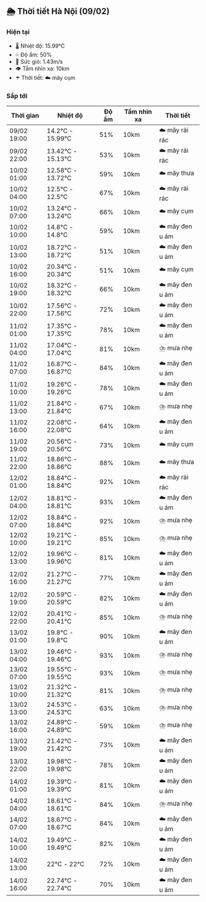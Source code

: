 ## 🌦️ Thời tiết Hà Nội (09/02)

### Hiện tại

- 🌡️ Nhiệt độ: 15.99℃
- 💦 Độ ẩm: 50%
- 💨 Sức gió: 1.43m/s
- 👁️ Tầm nhìn xa: 10km
- ☂️ Thời tiết: ☁️ mây cụm

### Sắp tới

| Thời gian | Nhiệt độ | Độ ẩm | Tầm nhìn xa | Thời tiết |
| --- | --- | --- | --- | --- |
| 09/02 19:00 | 14.2℃ - 15.99℃ | 51% | 10km | ☁️ mây rải rác |
| 09/02 22:00 | 13.42℃ - 15.13℃ | 53% | 10km | ☁️ mây rải rác |
| 10/02 01:00 | 12.58℃ - 13.72℃ | 59% | 10km | ☁️ mây thưa |
| 10/02 04:00 | 12.5℃ - 12.5℃ | 67% | 10km | ☁️ mây rải rác |
| 10/02 07:00 | 13.24℃ - 13.24℃ | 66% | 10km | ☁️ mây cụm |
| 10/02 10:00 | 14.8℃ - 14.8℃ | 59% | 10km | ☁️ mây đen u ám |
| 10/02 13:00 | 18.72℃ - 18.72℃ | 51% | 10km | ☁️ mây đen u ám |
| 10/02 16:00 | 20.34℃ - 20.34℃ | 51% | 10km | ☁️ mây cụm |
| 10/02 19:00 | 18.32℃ - 18.32℃ | 66% | 10km | ☁️ mây đen u ám |
| 10/02 22:00 | 17.56℃ - 17.56℃ | 72% | 10km | ☁️ mây đen u ám |
| 11/02 01:00 | 17.35℃ - 17.35℃ | 78% | 10km | ☁️ mây đen u ám |
| 11/02 04:00 | 17.04℃ - 17.04℃ | 81% | 10km | ⛈️ mưa nhẹ |
| 11/02 07:00 | 16.87℃ - 16.87℃ | 84% | 10km | ☁️ mây đen u ám |
| 11/02 10:00 | 19.26℃ - 19.26℃ | 78% | 10km | ☁️ mây đen u ám |
| 11/02 13:00 | 21.84℃ - 21.84℃ | 67% | 10km | ⛈️ mưa nhẹ |
| 11/02 16:00 | 22.08℃ - 22.08℃ | 64% | 10km | ☁️ mây đen u ám |
| 11/02 19:00 | 20.56℃ - 20.56℃ | 73% | 10km | ☁️ mây cụm |
| 11/02 22:00 | 18.86℃ - 18.86℃ | 88% | 10km | ☁️ mây thưa |
| 12/02 01:00 | 18.84℃ - 18.84℃ | 92% | 10km | ☁️ mây rải rác |
| 12/02 04:00 | 18.81℃ - 18.81℃ | 93% | 10km | ☁️ mây đen u ám |
| 12/02 07:00 | 18.84℃ - 18.84℃ | 92% | 10km | ⛈️ mưa nhẹ |
| 12/02 10:00 | 19.21℃ - 19.21℃ | 85% | 10km | ⛈️ mưa nhẹ |
| 12/02 13:00 | 19.96℃ - 19.96℃ | 81% | 10km | ☁️ mây đen u ám |
| 12/02 16:00 | 21.27℃ - 21.27℃ | 77% | 10km | ☁️ mây đen u ám |
| 12/02 19:00 | 20.59℃ - 20.59℃ | 82% | 10km | ☁️ mây đen u ám |
| 12/02 22:00 | 20.41℃ - 20.41℃ | 85% | 10km | ⛈️ mưa nhẹ |
| 13/02 01:00 | 19.8℃ - 19.8℃ | 90% | 10km | ☁️ mây đen u ám |
| 13/02 04:00 | 19.46℃ - 19.46℃ | 93% | 10km | ⛈️ mưa nhẹ |
| 13/02 07:00 | 19.55℃ - 19.55℃ | 93% | 10km | ⛈️ mưa nhẹ |
| 13/02 10:00 | 21.32℃ - 21.32℃ | 81% | 10km | ⛈️ mưa nhẹ |
| 13/02 13:00 | 24.53℃ - 24.53℃ | 63% | 10km | ⛈️ mưa nhẹ |
| 13/02 16:00 | 24.89℃ - 24.89℃ | 59% | 10km | ⛈️ mưa nhẹ |
| 13/02 19:00 | 21.42℃ - 21.42℃ | 73% | 10km | ☁️ mây đen u ám |
| 13/02 22:00 | 19.98℃ - 19.98℃ | 78% | 10km | ☁️ mây đen u ám |
| 14/02 01:00 | 19.39℃ - 19.39℃ | 81% | 10km | ☁️ mây đen u ám |
| 14/02 04:00 | 18.61℃ - 18.61℃ | 84% | 10km | ⛈️ mưa nhẹ |
| 14/02 07:00 | 18.67℃ - 18.67℃ | 84% | 10km | ☁️ mây đen u ám |
| 14/02 10:00 | 19.49℃ - 19.49℃ | 82% | 10km | ☁️ mây đen u ám |
| 14/02 13:00 | 22℃ - 22℃ | 72% | 10km | ☁️ mây đen u ám |
| 14/02 16:00 | 22.74℃ - 22.74℃ | 70% | 10km | ☁️ mây đen u ám |
